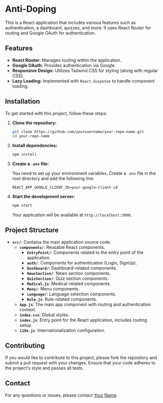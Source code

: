 # Anti-Doping

This is a React application that includes various features such as authentication, a dashboard, quizzes, and more. It uses React Router for routing and Google OAuth for authentication.

## Features

- **React Router:** Manages routing within the application.
- **Google OAuth:** Provides authentication via Google.
- **Responsive Design:** Utilizes Tailwind CSS for styling (along with regular CSS).
- **Lazy Loading:** Implemented with `React.Suspense` to handle component loading.

## Installation

To get started with this project, follow these steps:

1. **Clone the repository:**

    ```bash
    git clone https://github.com/yourusername/your-repo-name.git
    cd your-repo-name
    ```

2. **Install dependencies:**

    ```bash
    npm install
    ```

3. **Create a `.env` file:**

    You need to set up your environment variables. Create a `.env` file in the root directory and add the following line:

    ```env
    REACT_APP_GOOGLE_CLIENT_ID=your-google-client-id
    ```

4. **Start the development server:**

    ```bash
    npm start
    ```

    Your application will be available at `http://localhost:3000`.

## Project Structure

- **`src/`**: Contains the main application source code.
  - **`components/`**: Reusable React components.
    - **`EntryPoint/`**: Components related to the entry point of the application.
    - **`auth/`**: Components for authentication (Login, SignUp).
    - **`Dashboard/`**: Dashboard-related components.
    - **`NewsSection/`**: News section components.
    - **`QuizSection/`**: Quiz section components.
    - **`Medical.js`**: Medical-related components.
    - **`Menu/`**: Menu components.
    - **`Language/`**: Language selection components.
    - **`Rule.js`**: Rule-related components.
  - **`App.js`**: The main app component with routing and authentication context.
  - **`index.css`**: Global styles.
  - **`index.js`**: Entry point for the React application, includes routing setup.
  - **`i18n.js`**: Internationalization configuration.

## Contributing

If you would like to contribute to this project, please fork the repository and submit a pull request with your changes. Ensure that your code adheres to the project's style and passes all tests.


## Contact

For any questions or issues, please contact [Your Name](mailto:kaushallokahnde3@gmail.com).
